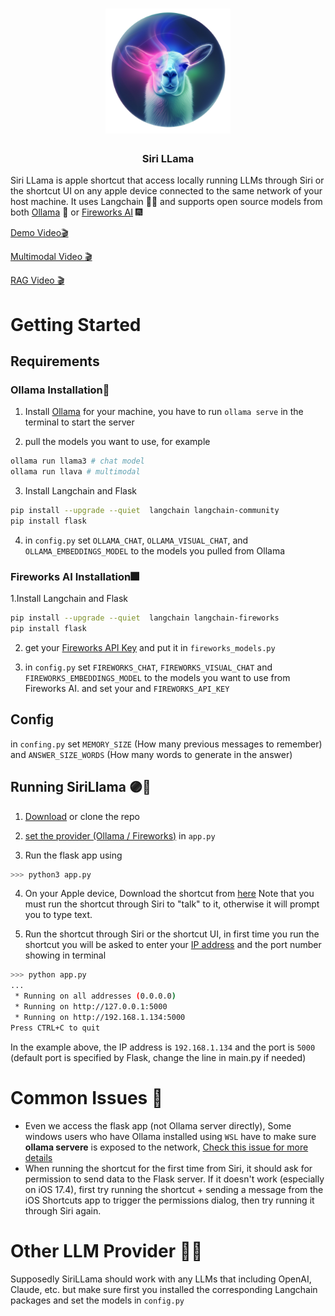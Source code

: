 <div align = "center">
<h1>
    <img src = "https://github.com/0ssamaak0/SiriLLama/blob/main/assets/icon.png?raw=true" width = 200 height = 200>
<br>

</h1>

<h3>
Siri LLama
</h3>
</div>

Siri LLama is apple shortcut that access locally running LLMs through Siri or the shortcut UI on any apple device connected to the same network of your host machine. It uses Langchain 🦜🔗 and supports open source models from both [Ollama](https://ollama.com/) 🦙 or [Fireworks AI](https://fireworks.ai/) 🎆

[Demo Video🎬](https://twitter.com/0ssamaak0/status/1772356905064665530)

[Multimodal Video 🎬](https://twitter.com/0ssamaak0/status/1782462691291890148)

[RAG Video 🎬]()

# Getting Started
## Requirements
### Ollama Installation🦙
1. Install [Ollama](https://ollama.com/) for your machine, you have to run `ollama serve` in the terminal to start the server

2. pull the models you want to use, for example
```bash
ollama run llama3 # chat model
ollama run llava # multimodal
```

3. Install Langchain and Flask
```bash
pip install --upgrade --quiet  langchain langchain-community
pip install flask
```

4. in `config.py` set `OLLAMA_CHAT`, `OLLAMA_VISUAL_CHAT`, and `OLLAMA_EMBEDDINGS_MODEL` to the models you pulled from Ollama
### Fireworks AI Installation🎆

1.Install Langchain and Flask

```bash
pip install --upgrade --quiet  langchain langchain-fireworks
pip install flask
```

2. get your [Fireworks API Key](http://fireworks.ai/) and put it in `fireworks_models.py`

3. in `config.py` set `FIREWORKS_CHAT`, `FIREWORKS_VISUAL_CHAT` and `FIREWORKS_EMBEDDINGS_MODEL` to the models you want to use from Fireworks AI. and set your and `FIREWORKS_API_KEY` 

## Config
in `confing.py` set `MEMORY_SIZE` (How many previous messages to remember) and `ANSWER_SIZE_WORDS` (How many words to generate in the answer)

## Running SiriLlama 🟣🦙

1. [Download](https://github.com/0ssamaak0/SiriLLama/archive/refs/heads/main.zip) or clone the repo 

2. [set the provider (Ollama / Fireworks)](https://github.com/0ssamaak0/SiriLLama/blob/d07ff97a0eb07db08601e5e3fe0254c6f05aee50/app.py#L18) in `app.py` 

3. Run the flask app using
```bash
>>> python3 app.py
```

4. On your Apple device, Download the shortcut from [here](https://www.icloud.com/shortcuts/ec1fabee764b42c99d41bfdbdc16c3a8)
   Note that you must run the shortcut through Siri to "talk" to it, otherwise it will prompt you to type text.

5. Run the shortcut through Siri or the shortcut UI, in first time you run the shortcut you will be asked to enter your [IP address](https://stackoverflow.com/a/15864222) and the port number showing in terminal
```bash
>>> python app.py
...
 * Running on all addresses (0.0.0.0)
 * Running on http://127.0.0.1:5000
 * Running on http://192.168.1.134:5000
Press CTRL+C to quit
```
In the example above, the IP address is `192.168.1.134` and the port is `5000` (default port is specified by Flask, change the line in main.py if needed)



# Common Issues 🐞
- Even we access the flask app (not Ollama server directly), Some windows users who have Ollama installed using `WSL` have to make sure **ollama servere** is exposed to the network, [Check this issue for more details](https://github.com/ollama/ollama/issues/1431)
- When running the shortcut for the first time from Siri, it should ask for permission to send data to the Flask server.
  If it doesn't work (especially on iOS 17.4), first try running the shortcut + sending a message from the iOS Shortcuts app to trigger the permissions dialog, then try running it through Siri again.

# Other LLM Provider 🤖🤖
Supposedly SiriLLama should work with any LLMs that including OpenAI, Claude, etc. but make sure first you installed the corresponding Langchain packages and set the models in `config.py`

